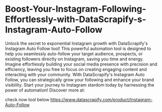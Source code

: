 # Boost-Your-Instagram-Following-Effortlessly-with-DataScrapify-s-Instagram-Auto-Follow

Unlock the secret to exponential Instagram growth with DataScrapify's Instagram Auto Follow tool! This powerful automation tool is designed to help you seamlessly auto-follow your target audience, prospects, or existing followers directly on Instagram, saving you time and energy. Imagine effortlessly building your social media presence with precision and efficiency, leaving you free to focus on creating engaging content and interacting with your community. With DataScrapify's Instagram Auto Follow, you can strategically grow your following and enhance your brand visibility. Start your journey to Instagram stardom today by harnessing the power of automation! Discover more at: 

check now tool below
https://www.datascrapify.com/product/Instagram-Auto-Follow

